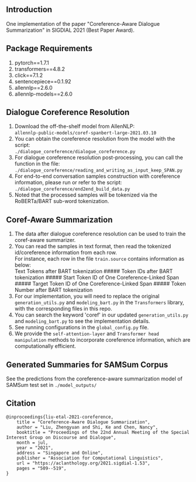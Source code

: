 ## Introduction
One implementation of the paper "Coreference-Aware Dialogue Summarization" in SIGDIAL 2021 (Best Paper Award).

## Package Requirements
1. pytorch==1.7.1
2. transformers==4.8.2
3. click==7.1.2
4. sentencepiece==0.1.92
5. allennlp==2.6.0
6. allennlp-models==2.6.0

## Dialogue Coreference Resolution
1. Download the off-the-shelf model from AllenNLP:  
   `allennlp-public-models/coref-spanbert-large-2021.03.10`
3. You can obtain the coreference resolution from the model with the script:  
   `./dialogue_coreference/dialogue_coreference.py`
5. For dialogue coreference resolution post-processing, you can call the function in the file:  
   `./dialogue_coreference/reading_and_writing_as_input_keep_SPAN.py`
7. For end-to-end conversation samples construction with coreference information, please run or refer to the script:  
   `./dialogue_coreference/end2end_build_data.py`
9. Noted that the processed samples will be tokenized via the RoBERTa/BART sub-word tokenization.

## Coref-Aware Summarization
1. The data after dialogue coreference resolution can be used to train the coref-aware summarizer.
2. You can read the samples in text format, then read the tokenized id/coreference information from each row.  
  For instance, each row in the file `train.source` contains information as below:  
  Text Tokens after BART tokenization ##### Token IDs after BART tokenization ##### Start Token ID of One Coreference-Linked Span ##### Target Token ID of One Coreference-Linked Span ##### Token Number after BART tokenization
3. For our implementation, you will need to replace the original `generation_utils.py` and `modeling_bart.py` in the `Transformers` library, with the corresponding files in this repo.
4. You can search the keyword 'coref' in our updated `generation_utils.py` and `modeling_bart.py` to see the implementation details.
5. See running configurations in the `global_config.py` file.
6. We provide the `self-attention-layer` and `Transformer head manipulation` methods to incorporate coreference information, which are computationally efficient.


## Generated Summaries for SAMSum Corpus
See the predictions from the coreference-aware summarization model of SAMSum test set in `./model_outputs/`

## Citation

```
@inproceedings{liu-etal-2021-coreference,
    title = "Coreference-Aware Dialogue Summarization",
    author = "Liu, Zhengyuan and Shi, Ke and Chen, Nancy",
    booktitle = "Proceedings of the 22nd Annual Meeting of the Special Interest Group on Discourse and Dialogue",
    month = jul,
    year = "2021",
    address = "Singapore and Online",
    publisher = "Association for Computational Linguistics",
    url = "https://aclanthology.org/2021.sigdial-1.53",
    pages = "509--519",
}
```

